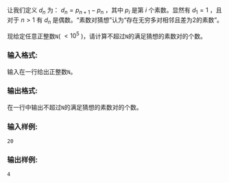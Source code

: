<!-- Title
素数对猜想 (20)
-->
让我们定义 $d_n$ 为： $d_n = p_{n+1}-p_n$ ，其中 $p_i$ 是第 $i$ 个素数。显然有 $d_1 = 1$ ，且对于
$n>1$ 有 $d_n$ 是偶数。“素数对猜想”认为“存在无穷多对相邻且差为2的素数”。

现给定任意正整数`N`( $<10^5$ )，请计算不超过`N`的满足猜想的素数对的个数。

### 输入格式:

输入在一行给出正整数`N`。

### 输出格式:

在一行中输出不超过`N`的满足猜想的素数对的个数。

### 输入样例:

    
    
    20
    

### 输出样例:

    
    
    4
    

